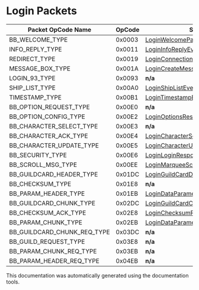 # Login Packets

| Packet OpCode Name | OpCode | Sent by Server | Sent by Client |
| ------------- | ------------- | ------------- | ------------- |
| BB_WELCOME_TYPE | 0x0003 | [LoginWelcomePayload](https://github.com/HelloKitty/Booma.Proxy/tree/master/src/Booma.Proxy.Packets.LoginServer/Payloads/Server/LoginWelcomePayload.cs) | **n/a** |
| INFO_REPLY_TYPE | 0x0011 | [LoginInfoReplyEventPayload](https://github.com/HelloKitty/Booma.Proxy/tree/master/src/Booma.Proxy.Packets.LoginServer/Payloads/Server/LoginInfoReplyEventPayload.cs) | **n/a** |
| REDIRECT_TYPE | 0x0019 | [LoginConnectionRedirectPayload](https://github.com/HelloKitty/Booma.Proxy/tree/master/src/Booma.Proxy.Packets.LoginServer/Payloads/Server/LoginConnectionRedirectPayload.cs) | **n/a** |
| MESSAGE_BOX_TYPE | 0x001A | [LoginCreateMessageBoxEventPayload](https://github.com/HelloKitty/Booma.Proxy/tree/master/src/Booma.Proxy.Packets.LoginServer/Payloads/Server/LoginCreateMessageBoxEventPayload.cs) | **n/a** |
| LOGIN_93_TYPE | 0x0093 | **n/a** | [LoginLoginRequest93Payload](https://github.com/HelloKitty/Booma.Proxy/tree/master/src/Booma.Proxy.Packets.LoginServer/Payloads/Client/LoginLoginRequest93Payload.cs) |
| SHIP_LIST_TYPE | 0x00A0 | [LoginShipListEventPayload](https://github.com/HelloKitty/Booma.Proxy/tree/master/src/Booma.Proxy.Packets.LoginServer/Payloads/Server/LoginShipListEventPayload.cs) | **n/a** |
| TIMESTAMP_TYPE | 0x00B1 | [LoginTimestampEventPayload](https://github.com/HelloKitty/Booma.Proxy/tree/master/src/Booma.Proxy.Packets.LoginServer/Payloads/Server/LoginTimestampEventPayload.cs) | **n/a** |
| BB_OPTION_REQUEST_TYPE | 0x00E0 | **n/a** | [LoginOptionsRequestPayload](https://github.com/HelloKitty/Booma.Proxy/tree/master/src/Booma.Proxy.Packets.LoginServer/Payloads/Client/LoginOptionsRequestPayload.cs) |
| BB_OPTION_CONFIG_TYPE | 0x00E2 | [LoginOptionsResponsePayload](https://github.com/HelloKitty/Booma.Proxy/tree/master/src/Booma.Proxy.Packets.LoginServer/Payloads/Server/LoginOptionsResponsePayload.cs) | **n/a** |
| BB_CHARACTER_SELECT_TYPE | 0x00E3 | **n/a** | [LoginCharacterSelectionRequestPayload](https://github.com/HelloKitty/Booma.Proxy/tree/master/src/Booma.Proxy.Packets.LoginServer/Payloads/Client/LoginCharacterSelectionRequestPayload.cs) |
| BB_CHARACTER_ACK_TYPE | 0x00E4 | [LoginCharacterSelectionAckPayload](https://github.com/HelloKitty/Booma.Proxy/tree/master/src/Booma.Proxy.Packets.LoginServer/Payloads/Server/LoginCharacterSelectionAckPayload.cs) | **n/a** |
| BB_CHARACTER_UPDATE_TYPE | 0x00E5 | [LoginCharacterUpdateResponsePayload](https://github.com/HelloKitty/Booma.Proxy/tree/master/src/Booma.Proxy.Packets.LoginServer/Payloads/Server/LoginCharacterUpdateResponsePayload.cs) | **n/a** |
| BB_SECURITY_TYPE | 0x00E6 | [LoginLoginResponsePayload](https://github.com/HelloKitty/Booma.Proxy/tree/master/src/Booma.Proxy.Packets.LoginServer/Payloads/Server/LoginLoginResponsePayload.cs) | **n/a** |
| BB_SCROLL_MSG_TYPE | 0x00EE | [LoginMarqueeScrollChangeEventPayload](https://github.com/HelloKitty/Booma.Proxy/tree/master/src/Booma.Proxy.Packets.LoginServer/Payloads/Server/LoginMarqueeScrollChangeEventPayload.cs) | **n/a** |
| BB_GUILDCARD_HEADER_TYPE | 0x01DC | [LoginGuildCardDataHeaderResponsePayload](https://github.com/HelloKitty/Booma.Proxy/tree/master/src/Booma.Proxy.Packets.LoginServer/Payloads/Server/LoginGuildCardDataHeaderResponsePayload.cs) | **n/a** |
| BB_CHECKSUM_TYPE | 0x01E8 | **n/a** | [LoginChecksumRequestPayload](https://github.com/HelloKitty/Booma.Proxy/tree/master/src/Booma.Proxy.Packets.LoginServer/Payloads/Client/LoginChecksumRequestPayload.cs) |
| BB_PARAM_HEADER_TYPE | 0x01EB | [LoginDataParametersHeaderResponsePayload](https://github.com/HelloKitty/Booma.Proxy/tree/master/src/Booma.Proxy.Packets.LoginServer/Payloads/Server/LoginDataParametersHeaderResponsePayload.cs) | **n/a** |
| BB_GUILDCARD_CHUNK_TYPE | 0x02DC | [LoginGuildCardChunkResponsePayload](https://github.com/HelloKitty/Booma.Proxy/tree/master/src/Booma.Proxy.Packets.LoginServer/Payloads/Server/LoginGuildCardChunkResponsePayload.cs) | **n/a** |
| BB_CHECKSUM_ACK_TYPE | 0x02E8 | [LoginChecksumResponsePayload](https://github.com/HelloKitty/Booma.Proxy/tree/master/src/Booma.Proxy.Packets.LoginServer/Payloads/Server/LoginChecksumResponsePayload.cs) | **n/a** |
| BB_PARAM_CHUNK_TYPE | 0x02EB | [LoginDataParametersChunkResponsePayload](https://github.com/HelloKitty/Booma.Proxy/tree/master/src/Booma.Proxy.Packets.LoginServer/Payloads/Server/LoginDataParametersChunkResponsePayload.cs) | **n/a** |
| BB_GUILDCARD_CHUNK_REQ_TYPE | 0x03DC | **n/a** | [LoginGuildCardChunkRequestPayload](https://github.com/HelloKitty/Booma.Proxy/tree/master/src/Booma.Proxy.Packets.LoginServer/Payloads/Client/LoginGuildCardChunkRequestPayload.cs) |
| BB_GUILD_REQUEST_TYPE | 0x03E8 | **n/a** | [LoginGuildRequestPayload](https://github.com/HelloKitty/Booma.Proxy/tree/master/src/Booma.Proxy.Packets.LoginServer/Payloads/Client/LoginGuildRequestPayload.cs) |
| BB_PARAM_CHUNK_REQ_TYPE | 0x03EB | **n/a** | [LoginDataParametersChunkRequestPayload](https://github.com/HelloKitty/Booma.Proxy/tree/master/src/Booma.Proxy.Packets.LoginServer/Payloads/Client/LoginDataParametersChunkRequestPayload.cs) |
| BB_PARAM_HEADER_REQ_TYPE | 0x04EB | **n/a** | [LoginDataParametersHeaderRequestPayload](https://github.com/HelloKitty/Booma.Proxy/tree/master/src/Booma.Proxy.Packets.LoginServer/Payloads/Client/LoginDataParametersHeaderRequestPayload.cs) |


This documentation was automatically generated using the documentation tools.